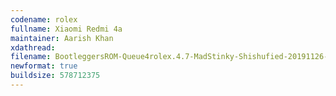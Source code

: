 ```yaml
---
codename: rolex
fullname: Xiaomi Redmi 4a
maintainer: Aarish Khan
xdathread: 
filename: BootleggersROM-Queue4rolex.4.7-MadStinky-Shishufied-20191126-104140.zip
newformat: true
buildsize: 578712375
---
```

